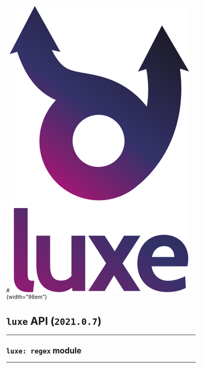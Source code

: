 #![](../images/luxe-dark.svg){width="96em"}

# `luxe` API (`2021.0.7`)  


---

## `luxe: regex` module


---

